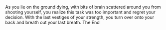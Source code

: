 As you lie on the ground dying, with bits of brain scattered around you from shooting yourself, you
realize this task was too important and regret your decision.
With the last vestiges of your strength, you turn over onto your back and breath out your last breath.
The End